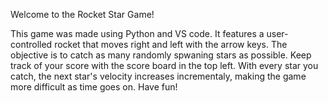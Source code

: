 Welcome to the Rocket Star Game!

This game was made using Python and VS code. It features a user-controlled rocket that moves right and left with the arrow keys. 
The objective is to catch as many randomly spwaning stars as possible. Keep track of your score with the score board in the top left.
With every star you catch, the next star's velocity increases incrementaly, making the game more difficult as time goes on. Have fun!
